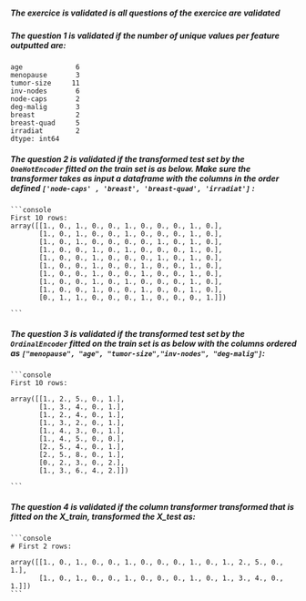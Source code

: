 ##### The exercice is validated is all questions of the exercice are validated

##### The question 1 is validated if the number of unique values per feature outputted are:

```console
age             6
menopause       3
tumor-size     11
inv-nodes       6
node-caps       2
deg-malig       3
breast          2
breast-quad     5
irradiat        2
dtype: int64
```

##### The question 2 is validated if the transformed test set by the `OneHotEncoder` fitted on the train set is as below. Make sure the transformer takes as input a dataframe with the columns in the order defined `['node-caps' , 'breast', 'breast-quad', 'irradiat']` :

    ```console
    First 10 rows: 
    array([[1., 0., 1., 0., 0., 1., 0., 0., 0., 1., 0.],
           [1., 0., 1., 0., 0., 1., 0., 0., 0., 1., 0.],
           [1., 0., 1., 0., 0., 0., 0., 1., 0., 1., 0.],
           [1., 0., 0., 1., 0., 1., 0., 0., 0., 1., 0.],
           [1., 0., 0., 1., 0., 0., 0., 1., 0., 1., 0.],
           [1., 0., 0., 1., 0., 0., 1., 0., 0., 1., 0.],
           [1., 0., 0., 1., 0., 0., 1., 0., 0., 1., 0.],
           [1., 0., 0., 1., 0., 1., 0., 0., 0., 1., 0.],
           [1., 0., 0., 1., 0., 0., 1., 0., 0., 1., 0.],
           [0., 1., 1., 0., 0., 0., 1., 0., 0., 0., 1.]])
       
    ```

##### The question 3 is validated if the transformed test set by the `OrdinalEncoder` fitted on the train set is as below with the columns ordered as `["menopause", "age", "tumor-size","inv-nodes", "deg-malig"]`:

    ```console
    First 10 rows: 

    array([[1., 2., 5., 0., 1.],
           [1., 3., 4., 0., 1.],
           [1., 2., 4., 0., 1.],
           [1., 3., 2., 0., 1.],
           [1., 4., 3., 0., 1.],
           [1., 4., 5., 0., 0.],
           [2., 5., 4., 0., 1.],
           [2., 5., 8., 0., 1.],
           [0., 2., 3., 0., 2.],
           [1., 3., 6., 4., 2.]])
           
    ```

##### The question 4 is validated if the column transformer transformed that is fitted on the X_train, transformed the X_test as:

    ```console
    # First 2 rows: 

    array([[1., 0., 1., 0., 0., 1., 0., 0., 0., 1., 0., 1., 2., 5., 0., 1.],
           [1., 0., 1., 0., 0., 1., 0., 0., 0., 1., 0., 1., 3., 4., 0., 1.]])
    ```

